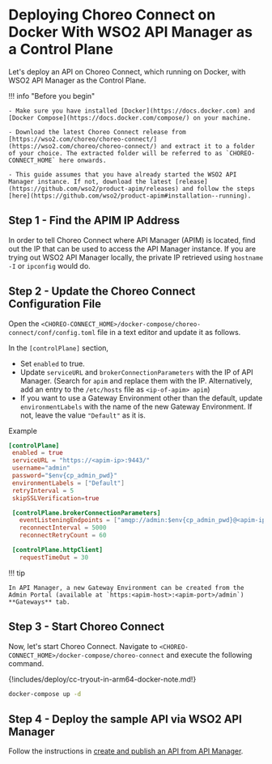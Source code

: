 # Deploying Choreo Connect on Docker With WSO2 API Manager as a Control Plane

Let's deploy an API on Choreo Connect, which running on Docker, with WSO2 API Manager as the Control Plane.

!!! info "Before you begin"

    - Make sure you have installed [Docker](https://docs.docker.com) and [Docker Compose](https://docs.docker.com/compose/) on your machine.

    - Download the latest Choreo Connect release from [https://wso2.com/choreo/choreo-connect/](https://wso2.com/choreo/choreo-connect/) and extract it to a folder of your choice. The extracted folder will be referred to as `CHOREO-CONNECT_HOME` here onwards.

    - This guide assumes that you have already started the WSO2 API Manager instance. If not, download the latest [release](https://github.com/wso2/product-apim/releases) and follow the steps [here](https://github.com/wso2/product-apim#installation--running).

## Step 1 - Find the APIM IP Address

In order to tell Choreo Connect where API Manager (APIM) is located, find out the IP that can be used to access the API Manager instance. If you are trying out WSO2 API Manager locally, the private IP retrieved using `hostname -I` or `ipconfig` would do.

## Step 2 - Update the Choreo Connect Configuration File

Open the `<CHOREO-CONNECT_HOME>/docker-compose/choreo-connect/conf/config.toml` file in a text editor and update it as follows.

In the `[controlPlane]` section,

 - Set `enabled` to true.
 - Update `serviceURL` and `brokerConnectionParameters` with the IP of API Manager. (Search for `apim` and replace them with the IP. Alternatively, add an entry to the `/etc/hosts` file as `<ip-of-apim> apim`)
 - If you want to use a Gateway Environment other than the default, update `environmentLabels` with the name of the new Gateway Environment. If not, leave the value `"Default"` as it is.

 Example
 ``` toml
 [controlPlane]
  enabled = true
  serviceURL = "https://<apim-ip>:9443/"
  username="admin"
  password="$env{cp_admin_pwd}"
  environmentLabels = ["Default"]
  retryInterval = 5
  skipSSLVerification=true

  [controlPlane.brokerConnectionParameters]
    eventListeningEndpoints = ["amqp://admin:$env{cp_admin_pwd}@<apim-ip>:5672?retries='10'&connectdelay='30'"]
    reconnectInterval = 5000
    reconnectRetryCount = 60

  [controlPlane.httpClient] 
    requestTimeOut = 30
 ``` 

!!! tip

    In API Manager, a new Gateway Environment can be created from the Admin Portal (available at `https:<apim-host>:<apim-port>/admin`) **Gateways** tab.

## Step 3 - Start Choreo Connect

Now, let's start Choreo Connect. Navigate to `<CHOREO-CONNECT_HOME>/docker-compose/choreo-connect` and execute the following command.

{!includes/deploy/cc-tryout-in-arm64-docker-note.md!}

``` bash
docker-compose up -d
```

## Step 4 - Deploy the sample API via WSO2 API Manager

Follow the instructions in [create and publish an API from API Manager]({{base_path}}/deploy-and-publish/deploy-on-gateway/choreo-connect/getting-started/quick-start-guide-docker-with-apim/#step-3-create-and-publish-an-api-from-api-manager).
